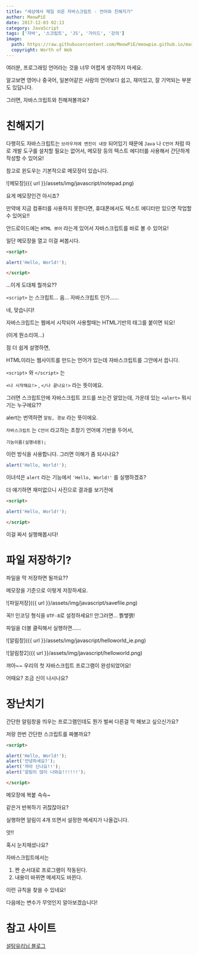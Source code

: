```yaml
---
title: "세상에서 제일 쉬운 자바스크립트 - 언어와 친해지기"
author: MeowPiE
date: 2017-12-03 02:13
category: JavaScript
tags: ['자바', '스크립트', 'JS', '가이드', '강의']
image:
  path: https://raw.githubusercontent.com/MeowPiE/meowpie.github.io/master/assets/img/javascript/guide_logo.jpg
  copyright: Worth of Web
---
```


여러분, 프로그래밍 언어라는 것을 너무 어렵게 생각하지 마세요.

알고보면 영어나 중국어, 일본어같은 사람의 언어보다 쉽고, 재미있고, 잘 기억되는 부분도 있답니다.

그러면, 자바스크립트와 친해져볼까요?

# 친해지기

다행히도 자바스크립트는 `브라우저에 엔진이 내장` 되어있기 때문에 `Java` 나 `C언어` 처럼 따로 개발 도구를 설치할 필요는 없어서, 메모장 등의 텍스트 에디터를 사용해서 간단하게 작성할 수 있어요!

참고로 윈도우는 기본적으로 메모장이 있습니다.

![메모장]({{ url }}/assets/img/javascript/notepad.png)

요게 메모장인건 아시죠?

만약에 지금 컴퓨터를 사용하지 못한다면, 휴대폰에서도 텍스트 에디터만 있으면 작업할 수 있어요!!

안드로이드에는 `HTML 뷰어` 라는게 있어서 자바스크립트를 바로 볼 수 있어요!

일단 메모장을 열고 이걸 써봅시다.

```html
<script>

alert('Hello, World!');

</script>
```

...이게 도대체 뭘까요??

`<script>` 는 스크립트... 음... 자바스크립트 인가......

네, 맞습니다!

자바스크립트는 웹에서 시작되어 사용할때는 HTML기반의 태그를 붙이면 되요!

(이게 뭔소리여...)

점 더 쉽게 설명하면,

HTML이라는 웹사이트를 만드는 언어가 있는데 자바스크립트를 그안에서 씁니다.

`<script>` 와 `</script>` 는

`<나 시작해요!>` , `</나 끝나요!>` 라는 뜻이에요.

그러면 스크립트안에 자바스크립트 코드를 쓰는건 알았는데, 가운데 있는 `<alert>` 뭐시기는 누구에요??

alert는 번역하면 `알림, 경보` 라는 뜻이에요.

`자바스크립트` 는 `C언어` 라고하는 초창기 언어에 기반을 두어서,

```
기능이름(실행내용);
```

이런 방식을 사용합니다. 그러면 이해가 좀 되시나요?

```javascript
alert('Hello, World!');
```

이녀석은 `alert` 라는 기능에서 `'Hello, World!'` 를 실행하겠죠?

더 얘기하면 재미없으니 사진으로 결과를 보기전에

```html
<script>

alert('Hello, World!');

</script>
```

이걸 짜서 실행해봅시다!

# 파일 저장하기?

파일을 막 저장하면 될까요??

메모장을 기준으로 이렇게 저장하세요.

![파일저장]({{ url }}/assets/img/javascript/savefile.png)

꼭!! 인코딩 형식을 `UTF-8`로 설정하세요!! 안그러면... 뿱쌯꽭!

파일을 더블 클릭해서 실행하면......

![알림창]({{ url }}/assets/img/javascript/helloworld_ie.png)

![알림창2]({{ url }}/assets/img/javascript/helloworld.png)

꺄아~~ 우리의 첫 자바스크립트 프로그램이 완성되었어요!

어때요? 조금 신이 나시나요?

# 장난치기

간단한 알림창을 띄우는 프로그램인데도 뭔가 벌써 다른걸 막 해보고 싶으신가요?

저랑 한번 간단한 스크립트를 짜볼까요?

```html
<script>

alert('Hello, World!');
alert('안녕하세요?');
alert('꺄아 신나요!!');
alert('알림이 많이 나와요!!!!!!');

</script>
```

메모장에 복붙 슥슥~

같은거 반복하기 귀찮잖아요?

실행하면 알림이 4개 뜨면서 설정한 메세지가 나올겁니다.

앗!!

혹시 눈치채셨나요?

자바스크립트에서는

1. 짠 순서대로 프로그램이 작동된다.
2. 내용이 바뀌면 메세지도 바뀐다.

이런 규칙을 찾을 수 있네요!

다음에는 변수가 무엇인지 알아보겠습니다!

# 참고 사이트

[설탕유리님 블로그](http://blog.izure.org/221065652267/)
